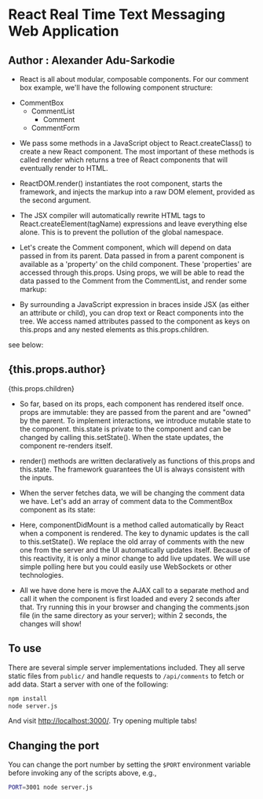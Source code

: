 
# React Real Time Text Messaging Web Application

## Author : Alexander Adu-Sarkodie
* React is all about modular, composable components. For our comment box example, we'll have the following component structure:

- CommentBox
  - CommentList
    - Comment
  - CommentForm

* We pass some methods in a JavaScript object to React.createClass() to create a new React component. The most important of these methods is called render which returns a tree of React components that will eventually render to HTML.

* ReactDOM.render() instantiates the root component, starts the framework, and injects the markup into a raw DOM element, provided as the second argument.

* The JSX compiler will automatically rewrite HTML tags to React.createElement(tagName) expressions and leave everything else alone. This is to prevent the pollution of the global namespace.

* Let's create the Comment component, which will depend on data passed in from its parent. Data passed in from a parent component is available as a 'property' on the child component. These 'properties' are accessed through this.props. Using props, we will be able to read the data passed to the Comment from the CommentList, and render some markup:

* By surrounding a JavaScript expression in braces inside JSX (as either an attribute or child), you can drop text or React components into the tree. We access named attributes passed to the component as keys on this.props and any nested elements as this.props.children.

see below:


 <div className="comment">
        <h2 className="commentAuthor">
          {this.props.author}
        </h2>
        {this.props.children}
 </div>


* So far, based on its props, each component has rendered itself once. props are immutable: they are passed from the parent and are "owned" by the parent. To implement interactions, we introduce mutable state to the component. this.state is private to the component and can be changed by calling this.setState(). When the state updates, the component re-renders itself.

* render() methods are written declaratively as functions of this.props and this.state. The framework guarantees the UI is always consistent with the inputs.

* When the server fetches data, we will be changing the comment data we have. Let's add an array of comment data to the CommentBox component as its state:

* Here, componentDidMount is a method called automatically by React when a component is rendered. The key to dynamic updates is the call to this.setState(). We replace the old array of comments with the new one from the server and the UI automatically updates itself. Because of this reactivity, it is only a minor change to add live updates. We will use simple polling here but you could easily use WebSockets or other technologies.

* All we have done here is move the AJAX call to a separate method and call it when the component is first loaded and every 2 seconds after that. Try running this in your browser and changing the comments.json file (in the same directory as your server); within 2 seconds, the changes will show!


## To use

There are several simple server implementations included. They all serve static files from `public/` and handle requests to `/api/comments` to fetch or add data. Start a server with one of the following:


```sh
npm install
node server.js
```


And visit <http://localhost:3000/>. Try opening multiple tabs!

## Changing the port

You can change the port number by setting the `$PORT` environment variable before invoking any of the scripts above, e.g.,

```sh
PORT=3001 node server.js
```
